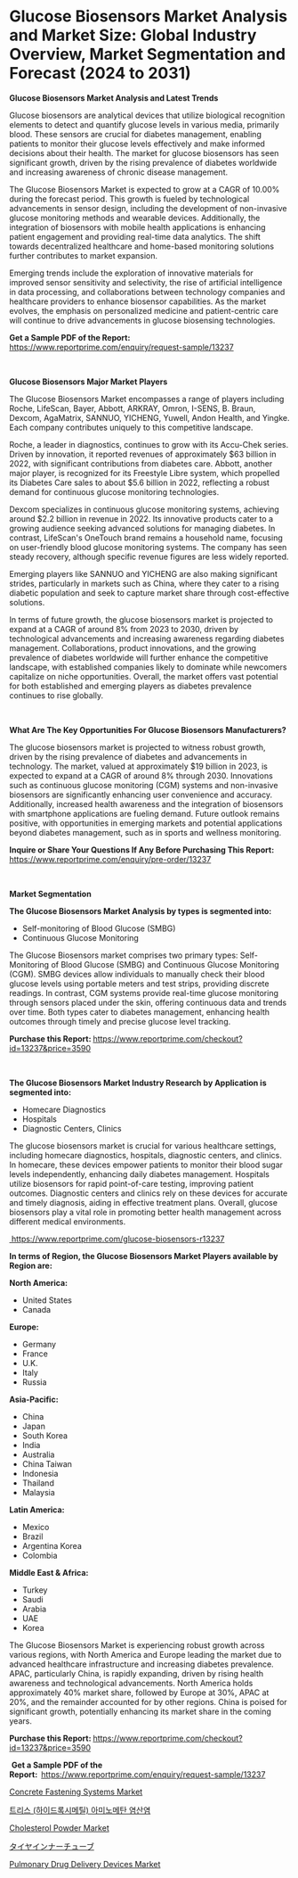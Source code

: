 <p><h1>Glucose Biosensors Market Analysis and Market Size: Global Industry Overview, Market Segmentation and Forecast (2024 to 2031)</h1></p><p><strong>Glucose Biosensors Market Analysis and Latest Trends</strong></p>
<p><p>Glucose biosensors are analytical devices that utilize biological recognition elements to detect and quantify glucose levels in various media, primarily blood. These sensors are crucial for diabetes management, enabling patients to monitor their glucose levels effectively and make informed decisions about their health. The market for glucose biosensors has seen significant growth, driven by the rising prevalence of diabetes worldwide and increasing awareness of chronic disease management.</p><p>The Glucose Biosensors Market is expected to grow at a CAGR of 10.00% during the forecast period. This growth is fueled by technological advancements in sensor design, including the development of non-invasive glucose monitoring methods and wearable devices. Additionally, the integration of biosensors with mobile health applications is enhancing patient engagement and providing real-time data analytics. The shift towards decentralized healthcare and home-based monitoring solutions further contributes to market expansion.</p><p>Emerging trends include the exploration of innovative materials for improved sensor sensitivity and selectivity, the rise of artificial intelligence in data processing, and collaborations between technology companies and healthcare providers to enhance biosensor capabilities. As the market evolves, the emphasis on personalized medicine and patient-centric care will continue to drive advancements in glucose biosensing technologies.</p></p>
<p><strong>Get a Sample PDF of the Report:&nbsp;</strong> <a href="https://www.reportprime.com/enquiry/request-sample/13237">https://www.reportprime.com/enquiry/request-sample/13237</a></p>
<p>&nbsp;</p>
<p><strong>Glucose Biosensors Major Market Players</strong></p>
<p><p>The Glucose Biosensors Market encompasses a range of players including Roche, LifeScan, Bayer, Abbott, ARKRAY, Omron, I-SENS, B. Braun, Dexcom, AgaMatrix, SANNUO, YICHENG, Yuwell, Andon Health, and Yingke. Each company contributes uniquely to this competitive landscape.</p><p>Roche, a leader in diagnostics, continues to grow with its Accu-Chek series. Driven by innovation, it reported revenues of approximately $63 billion in 2022, with significant contributions from diabetes care. Abbott, another major player, is recognized for its Freestyle Libre system, which propelled its Diabetes Care sales to about $5.6 billion in 2022, reflecting a robust demand for continuous glucose monitoring technologies.</p><p>Dexcom specializes in continuous glucose monitoring systems, achieving around $2.2 billion in revenue in 2022. Its innovative products cater to a growing audience seeking advanced solutions for managing diabetes. In contrast, LifeScan's OneTouch brand remains a household name, focusing on user-friendly blood glucose monitoring systems. The company has seen steady recovery, although specific revenue figures are less widely reported.</p><p>Emerging players like SANNUO and YICHENG are also making significant strides, particularly in markets such as China, where they cater to a rising diabetic population and seek to capture market share through cost-effective solutions.</p><p>In terms of future growth, the glucose biosensors market is projected to expand at a CAGR of around 8% from 2023 to 2030, driven by technological advancements and increasing awareness regarding diabetes management. Collaborations, product innovations, and the growing prevalence of diabetes worldwide will further enhance the competitive landscape, with established companies likely to dominate while newcomers capitalize on niche opportunities. Overall, the market offers vast potential for both established and emerging players as diabetes prevalence continues to rise globally.</p></p>
<p>&nbsp;</p>
<p><strong>What Are The Key Opportunities For Glucose Biosensors Manufacturers?</strong></p>
<p><p>The glucose biosensors market is projected to witness robust growth, driven by the rising prevalence of diabetes and advancements in technology. The market, valued at approximately $19 billion in 2023, is expected to expand at a CAGR of around 8% through 2030. Innovations such as continuous glucose monitoring (CGM) systems and non-invasive biosensors are significantly enhancing user convenience and accuracy. Additionally, increased health awareness and the integration of biosensors with smartphone applications are fueling demand. Future outlook remains positive, with opportunities in emerging markets and potential applications beyond diabetes management, such as in sports and wellness monitoring.</p></p>
<p><strong>Inquire or Share Your Questions If Any Before Purchasing This Report:</strong> <a href="https://www.reportprime.com/enquiry/pre-order/13237">https://www.reportprime.com/enquiry/pre-order/13237</a></p>
<p>&nbsp;</p>
<p><strong>Market Segmentation</strong></p>
<p><strong>The Glucose Biosensors Market Analysis by types is segmented into:</strong></p>
<p><ul><li>Self-monitoring of Blood Glucose (SMBG)</li><li>Continuous Glucose Monitoring</li></ul></p>
<p><p>The Glucose Biosensors market comprises two primary types: Self-Monitoring of Blood Glucose (SMBG) and Continuous Glucose Monitoring (CGM). SMBG devices allow individuals to manually check their blood glucose levels using portable meters and test strips, providing discrete readings. In contrast, CGM systems provide real-time glucose monitoring through sensors placed under the skin, offering continuous data and trends over time. Both types cater to diabetes management, enhancing health outcomes through timely and precise glucose level tracking.</p></p>
<p><strong>Purchase this Report:&nbsp;</strong><a href="https://www.reportprime.com/checkout?id=13237&price=3590">https://www.reportprime.com/checkout?id=13237&price=3590</a></p>
<p>&nbsp;</p>
<p><strong>The Glucose Biosensors Market Industry Research by Application is segmented into:</strong></p>
<p><ul><li>Homecare Diagnostics</li><li>Hospitals</li><li>Diagnostic Centers, Clinics</li></ul></p>
<p><p>The glucose biosensors market is crucial for various healthcare settings, including homecare diagnostics, hospitals, diagnostic centers, and clinics. In homecare, these devices empower patients to monitor their blood sugar levels independently, enhancing daily diabetes management. Hospitals utilize biosensors for rapid point-of-care testing, improving patient outcomes. Diagnostic centers and clinics rely on these devices for accurate and timely diagnosis, aiding in effective treatment plans. Overall, glucose biosensors play a vital role in promoting better health management across different medical environments.</p></p>
<p><a href="https://www.reportprime.com/glucose-biosensors-r13237">&nbsp;https://www.reportprime.com/glucose-biosensors-r13237</a></p>
<p><strong>In terms of Region, the Glucose Biosensors Market Players available by Region are:</strong></p>
<p>
    <p> <strong> North America: </strong>
        <ul>
            <li>United States</li>
            <li>Canada</li>
        </ul>
        </p> 
    <p> <strong> Europe: </strong>
        <ul>
            <li>Germany</li>
            <li>France</li>
            <li>U.K.</li>
            <li>Italy</li>
            <li>Russia</li>
        </ul>
        </p> 
    <p> <strong> Asia-Pacific: </strong>
        <ul>
            <li>China</li>
            <li>Japan</li>
            <li>South Korea</li>
            <li>India</li>
            <li>Australia</li>
            <li>China Taiwan</li>
            <li>Indonesia</li>
            <li>Thailand</li>
            <li>Malaysia</li>
        </ul>
        </p> 
    <p> <strong> Latin America: </strong>
        <ul>
            <li>Mexico</li>
            <li>Brazil</li>
            <li>Argentina Korea</li>
            <li>Colombia</li>
        </ul>
        </p> 
    <p> <strong> Middle East & Africa: </strong>
        <ul>
            <li>Turkey</li>
            <li>Saudi</li>
            <li>Arabia</li>
            <li>UAE</li>
            <li>Korea</li>
        </ul>
    </p>
    </p>
<p><p>The Glucose Biosensors Market is experiencing robust growth across various regions, with North America and Europe leading the market due to advanced healthcare infrastructure and increasing diabetes prevalence. APAC, particularly China, is rapidly expanding, driven by rising health awareness and technological advancements. North America holds approximately 40% market share, followed by Europe at 30%, APAC at 20%, and the remainder accounted for by other regions. China is poised for significant growth, potentially enhancing its market share in the coming years.</p></p>
<p><strong>Purchase this Report: </strong><a href="https://www.reportprime.com/checkout?id=13237&price=3590">https://www.reportprime.com/checkout?id=13237&price=3590</a></p>
<p>&nbsp;<strong>Get a Sample PDF of the Report:&nbsp;&nbsp;</strong><a href="https://www.reportprime.com/enquiry/request-sample/13237">https://www.reportprime.com/enquiry/request-sample/13237</a></p>
<p><strong></strong></p>
<p><p><a href="https://www.linkedin.com/pulse/concrete-fastening-systems-market-size-share-competitive-c3vle?trackingId=gREIyPS1R%2F29O1Mej7xMBA%3D%3D">Concrete Fastening Systems Market</a></p><p><a href="https://medium.com/@avaoneill70/2024%EB%85%84%EB%B6%80%ED%84%B0-2031%EB%85%84%EA%B9%8C%EC%A7%80-%ED%8A%B8%EB%A6%AC%EC%8A%A4-%ED%95%98%EC%9D%B4%EB%93%9C%EB%A1%9D%EC%8B%9C%EB%A9%94%ED%8B%B8-%EC%95%84%EB%AF%B8%EB%85%B8%EB%A9%94%ED%83%84-%EC%97%BC%EC%82%B0%EC%97%BC-%EC%8B%9C%EC%9E%A5-%EC%A0%90%EC%9C%A0%EC%9C%A8-%EB%B0%8F-%EA%B2%BD%EC%9F%81-%ED%99%98%EA%B2%BD%EC%97%90-%EB%8C%80%ED%95%9C-%ED%86%B5%EC%B0%B0%EB%A0%A5-2760265d4eb2">트리스 (하이드록시메틸) 아미노메탄 염산염</a></p><p><a href="https://issuu.com/reportprime-2/docs/cholesterol-powder-market-size-2030_18eab7dab7872e">Cholesterol Powder Market</a></p><p><a href="https://medium.com/@lenorakris2023/tyre-inner-tubes-market-%E3%81%AF-%E3%82%B3%E3%82%B9%E3%83%88%E7%AE%A1%E7%90%86%E3%81%A8%E5%8A%B9%E7%8E%87%E5%90%91%E4%B8%8A%E3%82%92%E5%84%AA%E5%85%88%E3%81%97%E3%81%BE%E3%81%99-%E3%81%95%E3%82%89%E3%81%AB-%E5%A0%B1%E5%91%8A%E6%9B%B8%E3%81%AF%E5%B8%82%E5%A0%B4%E3%81%AE%E9%9C%80%E8%A6%81%E9%9D%A2%E3%81%A8%E4%BE%9B%E7%B5%A6%E9%9D%A2%E3%81%AE%E4%B8%A1%E6%96%B9%E3%82%92%E3%82%AB%E3%83%90%E3%83%BC%E3%81%97%E3%81%A6%E3%81%84%E3%81%BE%E3%81%99-tyre-inner-tubes-%E5%B8%82%E5%A0%B4%E3%81%AF-90a1d59084f3">タイヤインナーチューブ</a></p><p><a href="https://github.com/WillowBruen/Market-Research-Report-List-1/blob/main/pulmonary-drug-delivery-devices-market.md">Pulmonary Drug Delivery Devices Market</a></p></p>